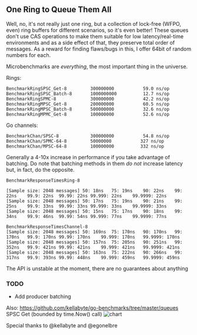 ## One Ring to Queue Them All

Well, no, it's not really just one ring, but a collection of lock-free (WFPO, even) ring buffers for different scenarios, so it's even better!
These queues don't use CAS operations to make them suitable for low latency/real-time environments and as a side effect of that,
they preserve total order of messages. As a reward for finding flaws/bugs in this, I offer 64bit of random numbers for each.

Microbenchmarks are *everything*, the most important thing in the universe.

Rings:

    BenchmarkRingSPSC_Get-8     	300000000	        59.0 ns/op
    BenchmarkRingSPSC_Batch-8   	1000000000	        12.7 ns/op
    BenchmarkRingSPMC-8         	300000000	        42.2 ns/op
    BenchmarkRingMPSC_Get-8     	200000000	        60.5 ns/op
    BenchmarkRingMPSC_Batch-8   	500000000	        32.6 ns/op
    BenchmarkRingMPMC_Get-8         100000000	        52.6 ns/op

Go channels:

    BenchmarkChan/SPSC-8         	300000000	        54.8 ns/op
    BenchmarkChan/SPMC-64-8      	50000000	       327 ns/op
    BenchmarkChan/MPSC-64-8      	100000000	       332 ns/op

Generally a 4-10x increase in performance if you take advantage of batching.
Do note that batching methods in them *do not* increase latency but, in fact, do the opposite.

    BenchmarkResponseTimesRing-8

    [Sample size: 2048 messages] 50: 18ns	75: 19ns	90: 22ns	99: 22ns	99.9: 22ns	99.99: 22ns	99.999: 22ns	99.9999: 22ns
    [Sample size: 2048 messages] 50: 17ns	75: 19ns	90: 21ns	99: 25ns	99.9: 33ns	99.99: 33ns	99.999: 33ns	99.9999: 33ns
    [Sample size: 2048 messages] 50: 15ns	75: 17ns	90: 18ns	99: 34ns	99.9: 46ns	99.99: 54ns	99.999: 77ns	99.9999: 77ns

    BenchmarkResponseTimesChannel-8
    [Sample size: 2048 messages] 50: 169ns	75: 170ns	90: 170ns	99: 170ns	99.9: 170ns	99.99: 170ns	99.999: 170ns	99.9999: 170ns
    [Sample size: 2048 messages] 50: 157ns	75: 205ns	90: 251ns	99: 352ns	99.9: 421ns	99.99: 421ns	99.999: 421ns	99.9999: 421ns
    [Sample size: 2048 messages] 50: 163ns	75: 222ns	90: 266ns	99: 317ns	99.9: 393ns	99.99: 448ns	99.999: 459ns	99.9999: 459ns

The API is unstable at the moment, there are no guarantees about anything

### TODO
 * Add producer batching

Also: https://github.com/kellabyte/go-benchmarks/tree/master/queues
SPSC Get (bounded by time.Now() call)
![chart](https://camo.githubusercontent.com/553d9f8936ed5f298e1b3c0de1724d71b5c57cea/68747470733a2f2f692e696d6775722e636f6d2f78547a397645432e706e67
 "Queue Benchmark")

Special thanks to @kellabyte and @egonelbre
